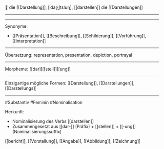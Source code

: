 🔵 die [[Darstellung]], [ˈdaɐ̯ˌʃtɛlʊŋ], [[darstellen]]
die [[Darstellungen]]

---


---
Synonyme:
- [[Präsentation]], [[Beschreibung]], [[Schilderung]], [[Vorführung]], [[Interpretation]]

---
Übersetzung: representation, presentation, depiction, portrayal

---
Morpheme:
[[dar]][[stell]][[ung]]

---
Einzigartige mögliche Formen: [[Darstellung]], [[Darstellungen]], [[Darstellungs]]

---
#Substantiv #Feminin #Nominalisation

Herkunft: 
- Nominalisierung des Verbs [[darstellen]]
- Zusammengesetzt aus [[dar-]] (Präfix) + [[stellen]] + [[-ung]] (Nominalisierungssuffix)



[[bericht]], [[Vorstellung]], [[Angabe]], [[Abbildung]], [[Zeichnung]]